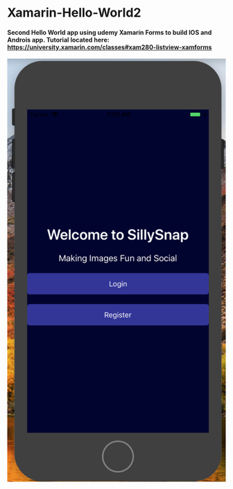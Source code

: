 # Xamarin-Hello-World2

#### Second Hello World app using udemy Xamarin Forms to build IOS and Androis app. Tutorial located here: https://university.xamarin.com/classes#xam280-listview-xamforms


![Alt text](SillySnapMockup.png?raw=true "Title") <!-- .element height="40%" width="40%" -->
